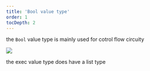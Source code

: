```yaml
---
title: 'Bool value type'
order: 1
tocDepth: 2
---
```


the ``` Bool ``` value type is mainly used for cotrol flow circuity

![](https://github.com/Alexa-RR/RecRoomCV2-Docs/blob/master/content/Images/Examples/BoolExample.gif?raw=true)

<info> the exec value type does have a list type </info>